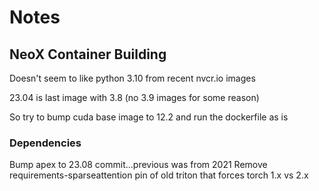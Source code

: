 # Notes

## NeoX Container Building

Doesn't seem to like python 3.10 from recent nvcr.io images

23.04 is last image with 3.8 (no 3.9 images for some reason)

So try to bump cuda base image to 12.2 and run the dockerfile as is

### Dependencies

Bump apex to 23.08 commit...previous was from 2021
Remove requirements-sparseattention pin of old triton that forces torch 1.x vs 2.x